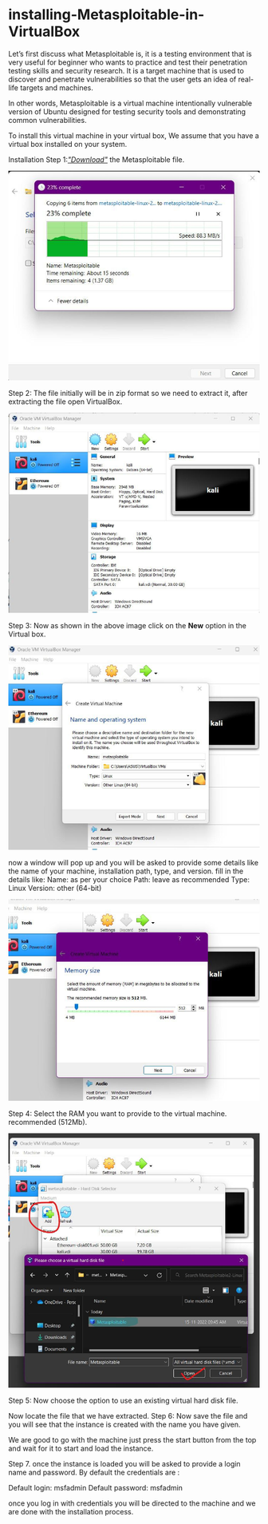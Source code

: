 # installing-Metasploitable-in-VirtualBox


Let’s first discuss what Metasploitable is, it is a testing environment that is very useful for beginner who wants to practice and test their penetration testing skills and security research. It is a target machine that is used to discover and penetrate vulnerabilities so that the user gets an idea of real-life targets and machines.

In other words, Metasploitable is a virtual machine intentionally vulnerable version of Ubuntu designed for testing security tools and demonstrating common vulnerabilities.

To install this virtual machine in your virtual box, We assume that you have a virtual box installed on your system.

Installation
Step 1:<em><a href="https://sourceforge.net/projects/metasploitable/files/latest/download">"Download"</a></em> the Metasploitable file. 

<img src="Folder/image1.jpg">
 

Step 2: The file initially will be in zip format so we need to extract it, after extracting the file open VirtualBox.


<img src="Folder/step 2.jpg">
 

Step 3: Now as shown in the above image click on the <strong>New</strong> option in the Virtual box.

<img src="Folder/step 3.jpg">
 

now a window will pop up and you will be asked to provide some details like the name of your machine, installation path, type, and version.
fill in the details like:
Name: as per your choice
Path: leave as recommended
Type: Linux
Version: other (64-bit)

 <img src="Folder/step 4.jpg">

Step 4: Select the RAM you want to provide to the virtual machine. recommended (512Mb).

<img src="Folder/step 5.jpg">
 

Step 5: Now choose the option to use an existing virtual hard disk file.


 

Now locate the file that we have extracted.
Step 6: Now save the file and you will see that the instance is created with the name you have given.


 

We are good to go with the machine just press the start button from the top and wait for it to start and load the instance.

 

Step 7. once the instance is loaded you will be asked to provide a login name and password. By default the credentials are :


Default login: msfadmin
Default password: msfadmin

 

once you log in with credentials you will be directed to the machine and we are done with the installation process.
